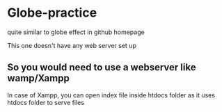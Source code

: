 # Globe-practice
quite similar to globe effect in github homepage


This one doesn't have any web server set up

## So you would need to use a webserver like wamp/Xampp

In case of Xampp, you can open index file inside htdocs folder as it uses htdocs folder to serve files
